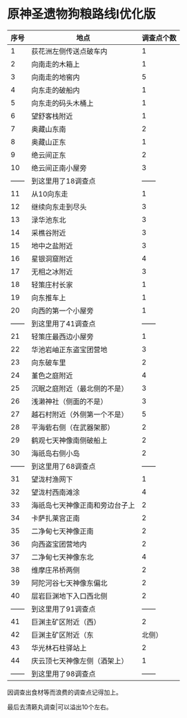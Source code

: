 # 原神圣遗物狗粮路线I优化版

序号|地点|调查点个数
-|-|-
1|荻花洲左侧传送点破车内|1
2|向南走的木箱上|1
3|向南走的地窖内|5
4|向东走的破船内|1
5|向东走的码头木桶上|1
6|望舒客栈附近|1
7|奥藏山东南|2
8|奥藏山正东|1
9|绝云间正东|2
10|绝云间正南小屋旁|3
——|到这里用了18调查点|——
11|从10向东走|1
12|继续向东走到尽头|3
13|渌华池东北|3
14|采樵谷附近|3
15|地中之盐附近|3
16|星银洞窟附近|4
17|无相之冰附近|3
18|轻策庄村长家|1
19|向东推车上|1
20|向西的第一个小屋旁|1
——|到这里用了41调查点|——
21|轻策庄最西边小屋旁|1
22|华池岩岫正东盗宝团营地|3
23|向东破车里|2
24|堇色之庭附近|4
25|沉眠之庭附近（最北侧的不是）|3
26|浅濑神社（侧面的不是）|3
27|越石村附近（外侧第一个不是）|5
28|平海砦右侧（在武器架那）|2
29|鹤观七天神像南侧破船上|2
30|海祇岛右侧小岛|2
——|到这里用了68调查点|——
31|望泷村渔网下|1
32|望泷村西南滩涂|4
33|海祇岛七天神像正南和旁边台子上|2
34|卡萨扎莱宫正南|2
35|二净甸七天神像正南|2
36|向西盗宝团营地内|2
37|二净甸七天神像东北|4
38|维摩庄吊桥两侧|2
39|阿陀河谷七天神像东偏北|2
40|层岩巨渊地下入口西北侧|2
——|到这里用了91调查点|——
41|巨渊主矿区附近（西）|2
42|巨渊主矿区附近（东|北侧）|2
43|华光林石柱驿站上|2
44|庆云顶七天神像左侧（酒架上）|1
——|到这里用了98调查点|——

因调查出食材等而浪费的调查点记得加上。

最后去清籁丸调查|可以溢出10个左右。
